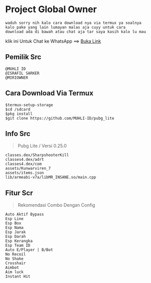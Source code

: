 # Project Global Owner
```
waduh sorry nih kalo cara download nya via termux ya soalnya
kalo pake yang lain lumayan malas aja cuyy untuk cara 
download ada di bawah atau chat aja tar saya kasih kalo lu mau
```
klik ini Untuk Chat ke WhatsApp ==> [Buka Link](https://api.whatsapp.com/send?phone=+6285861878610)
## Pemilik Src
```
@MUHLI ID 
@ISRAFIL SARKER
@MIRIOWNER
```

## Cara Download Via Termux
```
$termux-setup-storage
$cd /sdcard
$pkg install
$git clone https://github.com/MUHLI-ID/pubg_lite
```

## Info Src
>Pubg Lite / Versi 0.25.0
```
classes.dex/SharpshooterKill
classes4.dex/adrt
classes4.dex/com
assets/Kunwarviren_7
assets/items.json
lib/armeabi-v7a/libMR_INSANE.so/main.cpp
```
## Fitur Scr
>Rekomendasi Combo Dengan Config
```
Auto Aktif Bypass 
Esp Line
Esp Box
Esp Nama
Esp Jarak
Esp Darah
Esp Kerangka
Esp Team ID
Auto E/Player | B/Bot
No Recoil
No Shake
Crosshair
Aimbot 
Aim luck
Instant Hit
```